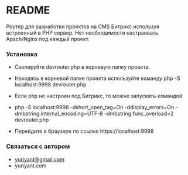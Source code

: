 # README #

Роутер для разработки проектов на CMS Битрикс используя встроенный в PHP сервер.
Нет необходимости настраивать Apach/Nginx под каждый проект.

### Установка  ###

* Скопируйте devrouter.php в корневую папку проекта.
* Находясь в корневой папке проекта используйте команду php -S localhost:9998 devrouter.php
* Если php не настроен под Битрикс, то можно запускать командой
* php -S localhost:9998 -dshort_open_tag=On -ddisplay_errors=On -dmbstring.internal_encoding=UTF-8 -dmbstring.func_overload=2 devrouter.php

* Перейдите в браузере по ссылке https://localhost:9998

### Связаться с автором ###

* yuriyant@gmail.com
* yuriyant.com
